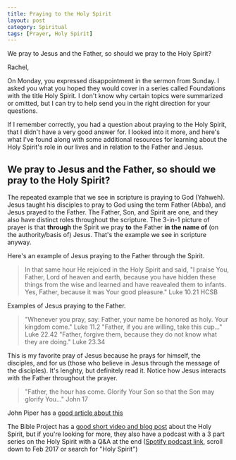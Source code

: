 ```yaml
---
title: Praying to the Holy Spirit
layout: post
category: Spiritual
tags: [Prayer, Holy Spirit]
---
```


We pray to Jesus and the Father, so should we pray to the Holy Spirit?

<!-- more -->

Rachel,

On Monday, you expressed disappointment in the sermon from Sunday. I asked you what you hoped they would cover in a series called Foundations with the title Holy Spirit. I don't know why certain topics were summarized or omitted, but I can try to help send you in the right direction for your questions.

If I remember correctly, you had a question about praying to the Holy Spirit, that I didn't have a very good answer for. I looked into it more, and here's what I've found along with some additional resources for learning about the Holy Spirit's role in our lives and in relation to the Father and Jesus.

## We pray to Jesus and the Father, so should we pray to the Holy Spirit?

The repeated example that we see in scripture is praying to God (Yahweh). Jesus taught his disciples to pray to God using the term Father (Abba), and Jesus prayed to the Father. The Father, Son, and Spirit are one, and they also have distinct roles throughout the scripture. The 3-in-1 picture of prayer is that **through** the Spirit we pray **to** the Father **in the name of** (on the authority/basis of) Jesus. That's the example we see in scripture anyway.

Here's an example of Jesus praying to the Father through the Spirit.
> In that same hour He rejoiced in the Holy Spirit and said, "I praise You, Father, Lord of heaven and earth, because you have hidden these things from the wise and learned and have reavealed them to infants. Yes, Father, because it was Your good pleasure." Luke 10.21 HCSB

Examples of Jesus praying to the Father.
> "Whenever you pray, say: Father, your name be honored as holy. Your kingdom come." Luke 11.2
> "Father, if you are willing, take this cup..." Luke 22.42
> "Father, forgive them, because they do not know what they are doing." Luke 23.34

This is my favorite pray of Jesus because he prays for himself, the disciples, and for us (those who believe in Jesus through the message of the disciples). It's lenghty, but definitely read it. Notice how Jesus interacts with the Father throughout the prayer.
> "Father, the hour has come. Glorify Your Son so that the Son may glorify You..." John 17

John Piper has a [good article about this](https://www.desiringgod.org/interviews/does-it-matter-which-person-of-the-trinity-we-pray-to)

The Bible Project has a [good short video and blog post](https://thebibleproject.com/explore/holy-spirit/) about the Holy Spirit, but if you're looking for more, they also have a podcast with a 3 part series on the Holy Spirit with a Q&A at the end ([Spotify podcast link](https://open.spotify.com/show/6f2oD3RtQY1rOeyfF2OeOa?si=mgxS7yS-Rsi6k51UaIvuOQ), scroll down to Feb 2017 or search for "Holy Spirit")